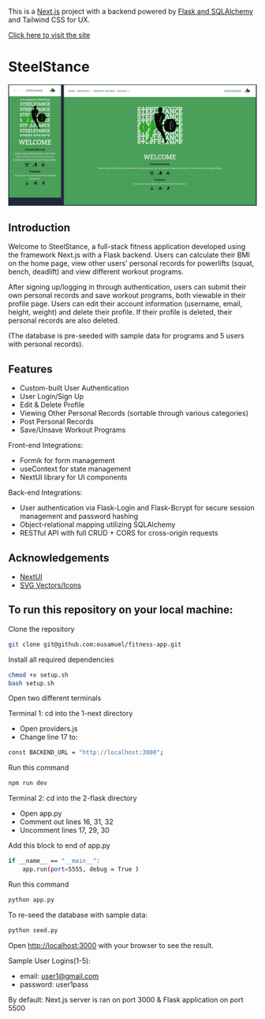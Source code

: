 This is a [Next.js](https://nextjs.org/) project with a backend powered by [Flask and SQLAlchemy](https://flask-sqlalchemy.palletsprojects.com/en/3.1.x/) and Tailwind CSS for UX.

[Click here to visit the site](https://fitness-app-ousamuel.vercel.app/)
# SteelStance

[![Home Page Screen Shot](images/home-ss.png)](https://raw.githubusercontent.com/ousamuel/fitness-app/main/images/home-ss.png)

## Introduction
Welcome to SteelStance, a full-stack fitness application developed using the framework Next.js with a Flask backend. Users can calculate their BMI on the home page, view other users' personal records for powerlifts (squat, bench, deadlift) and view different workout programs.

After signing up/logging in through authentication, users can submit their own personal records and save workout programs, both viewable in their profile page. Users can edit their account information (username, email, height, weight) and delete their profile. If their profile is deleted, their personal records are also deleted.

(The database is pre-seeded with sample data for programs and 5 users with personal records).

## Features
- Custom-built User Authentication
- User Login/Sign Up
- Edit & Delete Profile
- Viewing Other Personal Records (sortable through various categories)
- Post Personal Records
- Save/Unsave Workout Programs

Front-end Integrations:
- Formik for form management
- useContext for state management
- NextUI library for UI components

Back-end Integrations:
- User authentication via Flask-Login and Flask-Bcrypt for secure session management and password hashing
- Object-relational mapping utilizing SQLAlchemy
- RESTful API with full CRUD + CORS for cross-origin requests


## Acknowledgements
- [NextUI](https://nextui.org/)
- [SVG Vectors/Icons](https://www.svgrepo.com/)

## To run this repository on your local machine: 

Clone the repository
```bash
git clone git@github.com:ousamuel/fitness-app.git
```

Install all required dependencies
```bash
chmod +x setup.sh
bash setup.sh
```

Open two different terminals

Terminal 1: cd into the 1-next directory
- Open providers.js
- Change line 17 to:
```bash
const BACKEND_URL = "http://localhost:3000";
```
Run this command
```bash
npm run dev
```
Terminal 2: cd into the 2-flask directory
- Open app.py
- Comment out lines 16, 31, 32
- Uncomment lines 17, 29, 30

Add this block to end of app.py
```bash
if __name__ == "__main__":
    app.run(port=5555, debug = True )
```
Run this command
```bash
python app.py
```
To re-seed the database with sample data:
```bash
python seed.py
```


Open [http://localhost:3000](http://localhost:3000) with your browser to see the result.

Sample User Logins(1-5):
- email: user1@gmail.com
- password: user1pass

By default:
Next.js server is ran on port 3000 & Flask application on port 5500 


